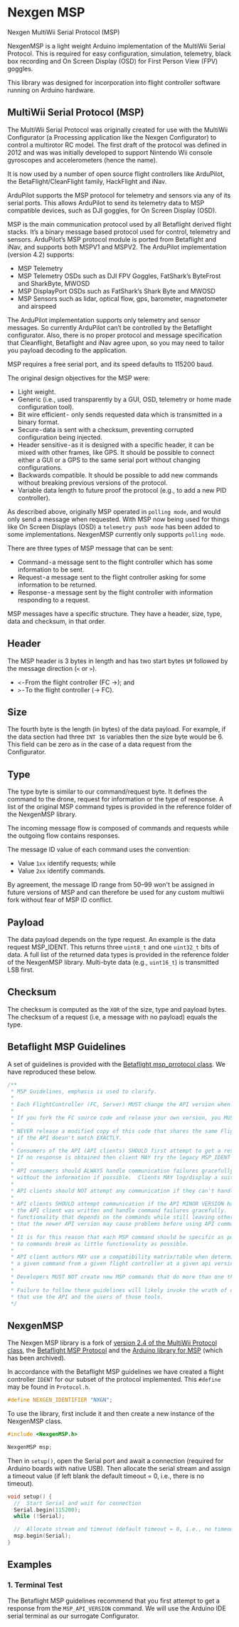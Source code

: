 # Nexgen MSP

 Nexgen MultiWii Serial Protocol (MSP)

NexgenMSP is a light weight Arduino implementation of the MultiWii Serial Protocol. This is required for easy configuration, simulation, telemetry, black box recording and On Screen Display (OSD) for First Person View (FPV) goggles.

This library was designed for incorporation into flight controller software running on Arduino hardware.

## MultiWii Serial Protocol (MSP)

The MultiWii Serial Protocol was originally created for use with the MultiWii Configurator (a Processing application like the Nexgen Configurator) to control a multirotor RC model. The first draft of the protocol was defined in 2012 and was was initially developed to support Nintendo Wii console gyroscopes and accelerometers (hence the name).

It is now used by a number of open source flight controllers like ArduPilot, the BetaFlight/CleanFlight family, HackFlight and iNav.

ArduPilot supports the MSP protocol for telemetry and sensors via any of its serial ports. This allows ArduPilot to send its telemetry data to MSP compatible devices, such as DJI goggles, for On Screen Display (OSD).

MSP is the main communication protocol used by all Betaflight derived flight stacks. It’s a binary message based protocol used for control, telemetry and sensors. ArduPilot’s MSP protocol module is ported from Betaflight and iNav, and supports both MSPV1 and MSPV2. The ArduPilot implementation (version 4.2) supports:

- MSP Telemetry
- MSP Telemetry OSDs such as DJI FPV Goggles, FatShark’s ByteFrost and SharkByte, MWOSD
- MSP DisplayPort OSDs such as FatShark’s Shark Byte and MWOSD
- MSP Sensors such as lidar, optical flow, gps, barometer, magnetometer and airspeed

The ArduPilot implementation supports only telemetry and sensor messages. So currently ArduPilot can’t be controlled by the Betaflight configurator. Also, there is no proper protocol and message specification that Cleanflight, Betaflight and iNav agree upon, so you may need to tailor you payload decoding to the application.

MSP requires a free serial port, and its speed defaults to 115200 baud.

The original design objectives for the MSP were:

- Light weight.
- Generic (i.e., used transparently by a GUI, OSD, telemetry or home made configuration tool).
- Bit wire efficient -  only sends requested data which is transmitted in a binary format.
- Secure - data is sent with a checksum, preventing corrupted configuration being injected.
- Header sensitive - as it is designed with a specific header, it can be mixed with other frames, like GPS. It should be possible to connect either a GUI or a GPS to the same serial port without changing configurations.
- Backwards compatible. It should be possible to add new commands without breaking previous versions of the protocol.
- Variable data length to future proof the protocol (e.g., to add a new PID controller).

As described above, originally MSP operated in `polling mode`, and would only send a message when requested. With MSP now being used for things like On Screen Displays (OSD) a `telemetry push mode` has been added to some implementations. NexgenMSP currently only supports `polling mode`. 

There are three types of MSP message that can be sent:
- Command - a message sent to the flight controller which has some information to be sent.
- Request - a message sent to the flight controller asking for some information to be returned.
- Response - a message sent by the flight controller with information responding to a request.

MSP messages have a specific structure. They have a header, size, type, data and checksum, in that order.

## Header

The MSP header is 3 bytes in length and has two start bytes `$M` followed by the message direction (`<` or `>`). 

- `<` - From the flight controller (FC →); and
- `>` - To the flight controller (→ FC).

## Size

The fourth byte is the length (in bytes) of the data payload. For example, if the data section had three `INT 16` variables then the size byte would be 6. This field can be zero as in the case of a data request from the Configurator.

## Type

The type byte is similar to our command/request byte. It defines the command to the drone, request for information or the type of response. A list of the original MSP command types is provided in the reference folder of the NexgenMSP library. 

The incoming message flow is composed of commands and requests while the outgoing flow contains responses. 

The message ID value of each command uses the convention:

- Value `1xx` identify requests; while 
- Value `2xx` identify commands.

By agreement, the message ID range from 50–99 won't be assigned in future versions of MSP and can therefore be used for any custom multiwii fork without fear of MSP ID conflict. 

## Payload

The data payload depends on the type request. An example is the data request MSP_IDENT. This returns three `uint8_t` and one `uint32_t` bits of data. A full list of the returned data types is provided in the reference folder of the NexgenMSP library. Multi-byte data (e.g., `uint16_t`) is transmitted LSB first.

## Checksum

The checksum is computed as the `XOR` of the size, type and payload bytes. The checksum of a request (i.e, a message with no payload) equals the type.

## Betaflight MSP Guidelines

A set of guidelines is provided with the [Betaflight msp_prrotocol class](https://github.com/betaflight/betaflight/blob/master/src/main/msp/msp_protocol.h). We have reproduced these below.

```c++
/**
 * MSP Guidelines, emphasis is used to clarify.
 *
 * Each FlightController (FC, Server) MUST change the API version when any MSP command is added, deleted, or changed.
 *
 * If you fork the FC source code and release your own version, you MUST change the Flight Controller Identifier.
 *
 * NEVER release a modified copy of this code that shares the same Flight controller IDENT and API version
 * if the API doesn't match EXACTLY.
 *
 * Consumers of the API (API clients) SHOULD first attempt to get a response from the MSP_API_VERSION command.
 * If no response is obtained then client MAY try the legacy MSP_IDENT command.
 *
 * API consumers should ALWAYS handle communication failures gracefully and attempt to continue
 * without the information if possible.  Clients MAY log/display a suitable message.
 *
 * API clients should NOT attempt any communication if they can't handle the returned API MAJOR VERSION.
 *
 * API clients SHOULD attempt communication if the API MINOR VERSION has increased from the time
 * the API client was written and handle command failures gracefully.  Clients MAY disable
 * functionality that depends on the commands while still leaving other functionality intact.
 * that the newer API version may cause problems before using API commands that change FC state.
 *
 * It is for this reason that each MSP command should be specific as possible, such that changes
 * to commands break as little functionality as possible.
 *
 * API client authors MAY use a compatibility matrix/table when determining if they can support
 * a given command from a given flight controller at a given api version level.
 *
 * Developers MUST NOT create new MSP commands that do more than one thing.
 *
 * Failure to follow these guidelines will likely invoke the wrath of developers trying to write tools
 * that use the API and the users of those tools.
 */
```

## NexgenMSP

The Nexgen MSP library is a fork of [version 2.4 of the MultiWii Protocol class](https://medium.com/r/?url=https%3A%2F%2Fgithub.com%2Fxdu-aero-association%2FMultiWii_2_4%2Fblob%2Fmaster%2FMultiWii%2FProtocol.cpp), the [Betaflight MSP Protocol](https://github.com/betaflight/betaflight/blob/master/src/main/msp/msp_protocol.h) and the [Arduino library for MSP](https://medium.com/r/?url=https%3A%2F%2Fgithub.com%2Ffdivitto%2FMSP) (which has been archived).

In accordance with the Betaflight MSP guidelines we have created a flight controller `IDENT` for our subset of the protocol implemented. This `#define` may be found in `Protocol.h`.

```c++
#define NEXGEN_IDENTIFIER "NXGN";
```

To use the library, first include it and then create a new instance of the NexgenMSP class.

```c++
#include <NexgenMSP.h>

NexgenMSP msp;
```

Then in `setup()`, open the Serial port and await a connection (required for Arduino boards with native USB). Then allocate the serial stream and assign a timeout value (if left blank the default timeout = 0, i.e., there is no timeout).

```c++
void setup() {
  //  Start Serial and wait for connection
  Serial.begin(115200);
  while (!Serial);

  //  Allocate stream and timeout (default timeout = 0, i.e., no timeout)
  msp.begin(Serial);
}
```

## Examples

### 1. Terminal Test

The Betaflight MSP guidelines recommend that you first attempt to get a response from the `MSP_API_VERSION` command. We will use the Arduino IDE serial terminal as our surrogate Configurator.
